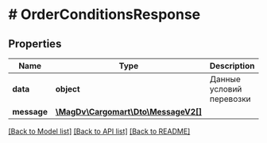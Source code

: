 # # OrderConditionsResponse

## Properties

Name | Type | Description | Notes
------------ | ------------- | ------------- | -------------
**data** | **object** | Данные условий перевозки |
**message** | [**\MagDv\Cargomart\Dto\MessageV2[]**](MessageV2.md) |  | [optional]

[[Back to Model list]](../../README.md#models) [[Back to API list]](../../README.md#endpoints) [[Back to README]](../../README.md)
